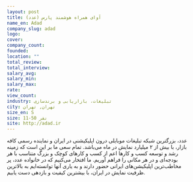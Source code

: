 ```yaml
---
layout: post
title: آوای همراه هوشمند پارس (عدد)
name_en: Adad
company_slug: adad
logo: 
cover: 
company_count:
founded:
location: ""
total_review: 
total_interview: 
salary_avg: 
salary_min: 
salary_max: 
rate: 
view_count: 
industry: تبلیغات، بازاریابی و برندسازی
city: تهران, تهران
size_en: S
size: 11-50 نفر
site: http://adad.ir
---
```


عدد، بزرگترین شبکه تبلیغات موبایلی درون اپلیکیشنی در ایران و نماینده رسمی کافه بازار، با بیش از ۲ میلیارد نمایش در ماه می‌باشد. تمام سعی ما بر این است که زمینه رشد و توسعه کسب و کارها اعم از کسب و کارهای کوچک و بزرگ متناسب با هر بودجه‌ای و در هر مکانی را فراهم آوریم. ما افتخار می‌کنیم که در خانواده عدد، پر مخاطب‌ترین اپلیکیشن‌های ایرانی حضور دارند و به یاری آنها توانسته‌ایم به بالاترین ظرفیت نمایش در ایران، با بیشترین کیفیت و بازدهی دست یابیم.